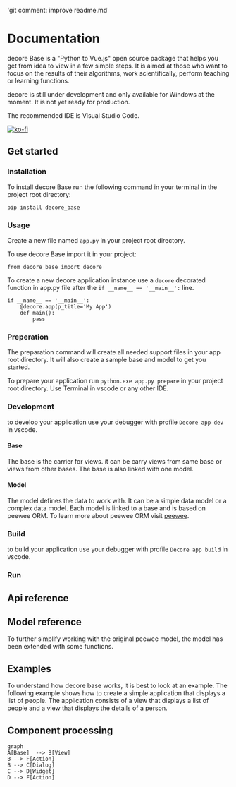 'git comment: improve readme.md'
# Documentation
decore Base is a "Python to Vue.js" open source package that helps you get from idea to view in a few simple steps. It is aimed at those who want to focus on the results of their algorithms, work scientifically, perform teaching or learning functions.

decore is still under development and only available for Windows at the moment. It is not yet ready for production.

The recommended IDE is Visual Studio Code.

[![ko-fi](https://ko-fi.com/img/githubbutton_sm.svg)](https://ko-fi.com/P5P2JCC5B)

## Get started
### Installation
To install decore Base run the following command in your terminal in the project root directory:

```
pip install decore_base
````
### Usage
Create a new file named ```app.py``` in your project root directory.

To use decore Base import it in your project:

```
from decore_base import decore
```
To create a new decore application instance use a ```decore``` decorated function in app.py file after the ```if __name__ == '__main__':``` line.

```
if __name__ == '__main__':
    @decore.app(p_title='My App')
    def main():
        pass
```

### Preperation
The preparation command will create all needed support files in your app root directory. It will also create a sample base and model to get you started.

To prepare your application run ``` python.exe app.py prepare ``` in your project root directory. Use Terminal in vscode or any other IDE.

### Development
to develop your application use your debugger with profile ``` Decore app dev ``` in vscode.

#### Base
The base is the carrier for views. it can be carry views from same base or views from other bases. The base is also linked with one model.

#### Model
The model defines the data to work with. It can be a simple data model or a complex data model. Each model is linked to a base and is based on peewee ORM. To learn more about peewee ORM visit [peewee](http://docs.peewee-orm.com/en/latest/).

### Build
to build your application use your debugger with profile ``` Decore app build ``` in vscode.

### Run

## Api reference

## Model reference
To further simplify working with the original peewee model, the model has been extended with some functions.

## Examples
To understand how decore base works, it is best to look at an example. The following example shows how to create a simple application that displays a list of people. The application consists of a view that displays a list of people and a view that displays the details of a person.

## Component processing
```mermaid 
graph
A[Base]  --> B[View]
B --> F[Action]
B --> C[Dialog]
C --> D[Widget]
D --> F[Action]
```